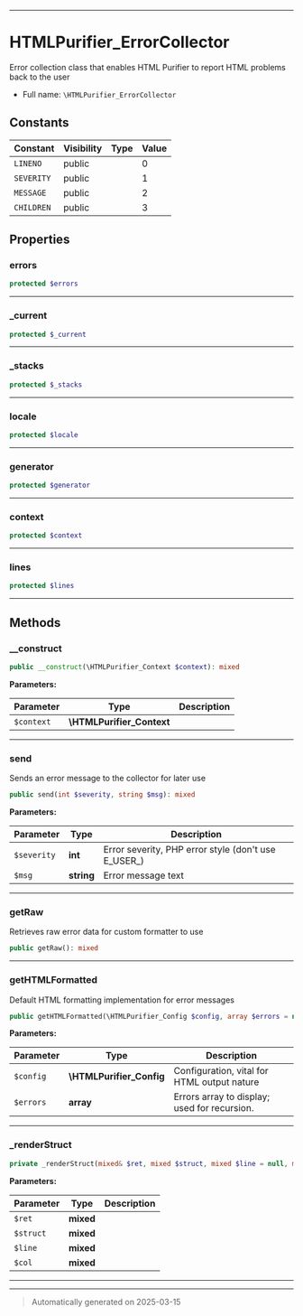 ***

# HTMLPurifier_ErrorCollector

Error collection class that enables HTML Purifier to report HTML
problems back to the user



* Full name: `\HTMLPurifier_ErrorCollector`


## Constants

| Constant | Visibility | Type | Value |
|:---------|:-----------|:-----|:------|
|`LINENO`|public| |0|
|`SEVERITY`|public| |1|
|`MESSAGE`|public| |2|
|`CHILDREN`|public| |3|

## Properties


### errors



```php
protected $errors
```






***

### _current



```php
protected $_current
```






***

### _stacks



```php
protected $_stacks
```






***

### locale



```php
protected $locale
```






***

### generator



```php
protected $generator
```






***

### context



```php
protected $context
```






***

### lines



```php
protected $lines
```






***

## Methods


### __construct



```php
public __construct(\HTMLPurifier_Context $context): mixed
```








**Parameters:**

| Parameter | Type | Description |
|-----------|------|-------------|
| `$context` | **\HTMLPurifier_Context** |  |





***

### send

Sends an error message to the collector for later use

```php
public send(int $severity, string $msg): mixed
```








**Parameters:**

| Parameter | Type | Description |
|-----------|------|-------------|
| `$severity` | **int** | Error severity, PHP error style (don&#039;t use E_USER_) |
| `$msg` | **string** | Error message text |





***

### getRaw

Retrieves raw error data for custom formatter to use

```php
public getRaw(): mixed
```












***

### getHTMLFormatted

Default HTML formatting implementation for error messages

```php
public getHTMLFormatted(\HTMLPurifier_Config $config, array $errors = null): string
```








**Parameters:**

| Parameter | Type | Description |
|-----------|------|-------------|
| `$config` | **\HTMLPurifier_Config** | Configuration, vital for HTML output nature |
| `$errors` | **array** | Errors array to display; used for recursion. |





***

### _renderStruct



```php
private _renderStruct(mixed& $ret, mixed $struct, mixed $line = null, mixed $col = null): mixed
```








**Parameters:**

| Parameter | Type | Description |
|-----------|------|-------------|
| `$ret` | **mixed** |  |
| `$struct` | **mixed** |  |
| `$line` | **mixed** |  |
| `$col` | **mixed** |  |





***


***
> Automatically generated on 2025-03-15
